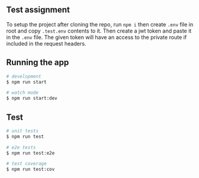 ## Test assignment

To setup the project after cloning the repo, run ```npm i``` then create ```.env``` file in root and copy ```.test.env``` contents to it.
Then create a jwt token and paste it in the ```.env``` file. The given token will have an access to the private route if included in the request headers.

## Running the app

```bash
# development
$ npm run start

# watch mode
$ npm run start:dev

```

## Test

```bash
# unit tests
$ npm run test

# e2e tests
$ npm run test:e2e

# test coverage
$ npm run test:cov
```
